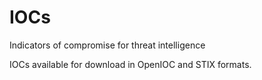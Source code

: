 # IOCs
Indicators of compromise for threat intelligence

IOCs available for download in OpenIOC and STIX formats.
